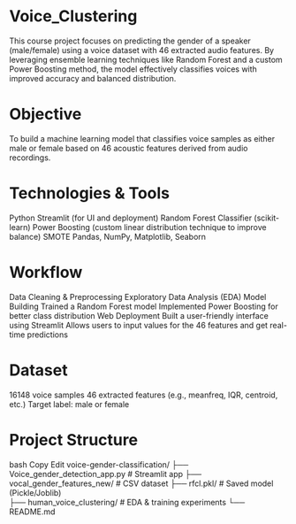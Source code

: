 # Voice_Clustering
This course project focuses on predicting the gender of a speaker (male/female) using a voice dataset with 46 extracted audio features. By leveraging ensemble learning techniques like Random Forest and a custom Power Boosting method, the model effectively classifies voices with improved accuracy and balanced distribution.

# Objective
To build a machine learning model that classifies voice samples as either male or female based on 46 acoustic features derived from audio recordings.

# Technologies & Tools
Python
Streamlit (for UI and deployment)
Random Forest Classifier (scikit-learn)
Power Boosting (custom linear distribution technique to improve balance)
SMOTE
Pandas, NumPy, Matplotlib, Seaborn

# Workflow
Data Cleaning & Preprocessing
Exploratory Data Analysis (EDA)
Model Building
Trained a Random Forest model
Implemented Power Boosting for better class distribution
Web Deployment
Built a user-friendly interface using Streamlit
Allows users to input values for the 46 features and get real-time predictions

# Dataset
16148 voice samples
46 extracted features (e.g., meanfreq, IQR, centroid, etc.)
Target label: male or female

# Project Structure
bash
Copy
Edit
voice-gender-classification/
├── Voice_gender_detection_app.py      # Streamlit app
├── vocal_gender_features_new/         # CSV dataset
├── rfcl.pkl/                          # Saved model (Pickle/Joblib)                  
├── human_voice_clustering/            # EDA & training experiments
└── README.md
